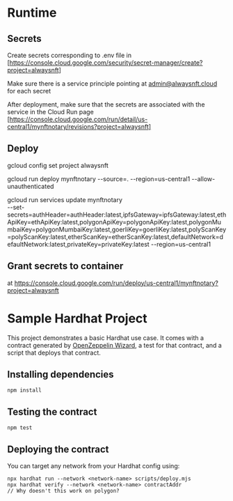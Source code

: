 # Runtime 
## Secrets

Create secrets corresponding to .env file in [https://console.cloud.google.com/security/secret-manager/create?project=alwaysnft]

Make sure there is a service principle pointing at admin@alwaysnft.cloud for each secret

After deployment, make sure that the secrets are associated with the service in the Cloud Run page [https://console.cloud.google.com/run/detail/us-central1/mynftnotary/revisions?project=alwaysnft]

## Deploy
gcloud config set project alwaysnft

gcloud run deploy mynftnotary --source=. --region=us-central1 --allow-unauthenticated 

gcloud run services update mynftnotary \
--set-secrets=authHeader=authHeader:latest,ipfsGateway=ipfsGateway:latest,ethApiKey=ethApiKey:latest,polygonApiKey=polygonApiKey:latest,polygonMumbaiKey=polygonMumbaiKey:latest,goerliKey=goerliKey:latest,polyScanKey=polyScanKey:latest,etherScanKey=etherScanKey:latest,defaultNetwork=defaultNetwork:latest,privateKey=privateKey:latest --region=us-central1

## Grant secrets to container

at https://console.cloud.google.com/run/deploy/us-central1/mynftnotary?project=alwaysnft
 # Sample Hardhat Project

This project demonstrates a basic Hardhat use case. It comes with a contract generated by [OpenZeppelin Wizard](https://wizard.openzeppelin.com/), a test for that contract, and a script that deploys that contract.

## Installing dependencies

```
npm install
```

## Testing the contract

```
npm test
```

## Deploying the contract

You can target any network from your Hardhat config using:

```
npx hardhat run --network <network-name> scripts/deploy.mjs
npx hardhat verify --network <network-name> contractAddr
// Why doesn't this work on polygon?
```
